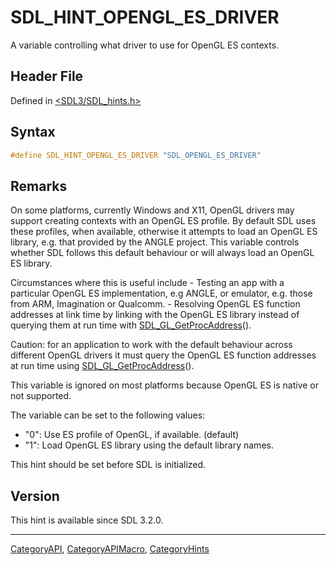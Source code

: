 # SDL_HINT_OPENGL_ES_DRIVER

A variable controlling what driver to use for OpenGL ES contexts.

## Header File

Defined in [<SDL3/SDL_hints.h>](https://github.com/libsdl-org/SDL/blob/main/include/SDL3/SDL_hints.h)

## Syntax

```c
#define SDL_HINT_OPENGL_ES_DRIVER "SDL_OPENGL_ES_DRIVER"
```

## Remarks

On some platforms, currently Windows and X11, OpenGL drivers may support
creating contexts with an OpenGL ES profile. By default SDL uses these
profiles, when available, otherwise it attempts to load an OpenGL ES
library, e.g. that provided by the ANGLE project. This variable controls
whether SDL follows this default behaviour or will always load an OpenGL ES
library.

Circumstances where this is useful include - Testing an app with a
particular OpenGL ES implementation, e.g ANGLE, or emulator, e.g. those
from ARM, Imagination or Qualcomm. - Resolving OpenGL ES function addresses
at link time by linking with the OpenGL ES library instead of querying them
at run time with [SDL_GL_GetProcAddress](SDL_GL_GetProcAddress)().

Caution: for an application to work with the default behaviour across
different OpenGL drivers it must query the OpenGL ES function addresses at
run time using [SDL_GL_GetProcAddress](SDL_GL_GetProcAddress)().

This variable is ignored on most platforms because OpenGL ES is native or
not supported.

The variable can be set to the following values:

- "0": Use ES profile of OpenGL, if available. (default)
- "1": Load OpenGL ES library using the default library names.

This hint should be set before SDL is initialized.

## Version

This hint is available since SDL 3.2.0.





----
[CategoryAPI](CategoryAPI), [CategoryAPIMacro](CategoryAPIMacro), [CategoryHints](CategoryHints)

